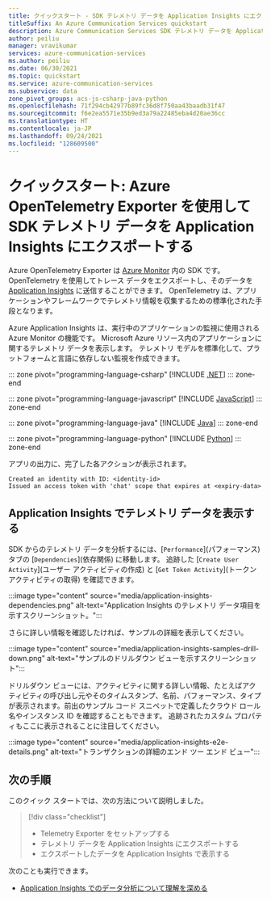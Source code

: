 ```yaml
---
title: クイックスタート - SDK テレメトリ データを Application Insights にエクスポートする
titleSuffix: An Azure Communication Services quickstart
description: Azure Communication Services SDK テレメトリ データを Application Insights にエクスポートする方法について説明します。
author: peiliu
manager: vravikumar
services: azure-communication-services
ms.author: peiliu
ms.date: 06/30/2021
ms.topic: quickstart
ms.service: azure-communication-services
ms.subservice: data
zone_pivot_groups: acs-js-csharp-java-python
ms.openlocfilehash: 71f294cb42977b89fc36d8f750aa43baadb31f47
ms.sourcegitcommit: f6e2ea5571e35b9ed3a79a22485eba4d20ae36cc
ms.translationtype: HT
ms.contentlocale: ja-JP
ms.lasthandoff: 09/24/2021
ms.locfileid: "128609500"
---
```

# <a name="quickstart-using-azure-opentelemetry-exporter-to-export-sdk-telemetry-data-to-application-insights"></a>クイックスタート: Azure OpenTelemetry Exporter を使用して SDK テレメトリ データを Application Insights にエクスポートする

Azure OpenTelemetry Exporter は [Azure Monitor](../../azure-monitor/index.yml) 内の SDK です。 OpenTelemetry を使用してトレース データをエクスポートし、そのデータを [Application Insights](../../azure-monitor/app/app-insights-overview.md) に送信することができます。 OpenTelemetry は、アプリケーションやフレームワークでテレメトリ情報を収集するための標準化された手段となります。

Azure Application Insights は、実行中のアプリケーションの監視に使用される Azure Monitor の機能です。 Microsoft Azure リソース内のアプリケーションに関するテレメトリ データを表示します。 テレメトリ モデルを標準化して、プラットフォームと言語に依存しない監視を作成できます。

::: zone pivot="programming-language-csharp"
[!INCLUDE [.NET](./includes/telemetry-app-insights-net.md)]
::: zone-end

::: zone pivot="programming-language-javascript"
[!INCLUDE [JavaScript](./includes/telemetry-app-insights-js.md)]
::: zone-end

::: zone pivot="programming-language-java"
[!INCLUDE [Java](./includes/telemetry-app-insights-java.md)]
::: zone-end

::: zone pivot="programming-language-python"
[!INCLUDE [Python](./includes/telemetry-app-insights-python.md)]
::: zone-end

アプリの出力に、完了した各アクションが表示されます。
<!---cSpell:disable --->
```console
Created an identity with ID: <identity-id>
Issued an access token with 'chat' scope that expires at <expiry-data>
```
<!---cSpell:enable --->

## <a name="view-the-telemetry-data-in-application-insights"></a>Application Insights でテレメトリ データを表示する
SDK からのテレメトリ データを分析するには、[`Performance`]\(パフォーマンス\) タブの [`Dependencies`]\(依存関係\) に移動します。 追跡した [`Create User Activity`]\(ユーザー アクティビティの作成\) と [`Get Token Activity`]\(トークン アクティビティの取得\) を確認できます。

:::image type="content" source="media/application-insights-dependencies.png" alt-text="Application Insights のテレメトリ データ項目を示すスクリーンショット。":::

さらに詳しい情報を確認したければ、サンプルの詳細を表示してください。

:::image type="content" source="media/application-insights-samples-drill-down.png" alt-text="サンプルのドリルダウン ビューを示すスクリーンショット":::

ドリルダウン ビューには、アクティビティに関する詳しい情報、たとえばアクティビティの呼び出し元やそのタイムスタンプ、名前、パフォーマンス、タイプが表示されます。前出のサンプル コード スニペットで定義したクラウド ロール名やインスタンス ID を確認することもできます。 追跡されたカスタム プロパティもここに表示されることに注目してください。

:::image type="content" source="media/application-insights-e2e-details.png" alt-text="トランザクションの詳細のエンド ツー エンド ビュー":::

## <a name="next-steps"></a>次の手順

このクイック スタートでは、次の方法について説明しました。

> [!div class="checklist"]
> * Telemetry Exporter をセットアップする
> * テレメトリ データを Application Insights にエクスポートする
> * エクスポートしたデータを Application Insights で表示する

次のことも実行できます。

- [Application Insights でのデータ分析について理解を深める](/powerapps/maker/canvas-apps/application-insights)